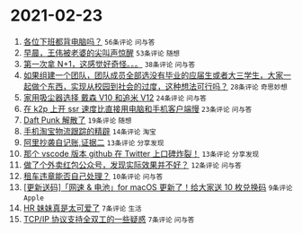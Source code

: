 # 2021-02-23

1. [各位下班都背电脑吗？](https://www.v2ex.com/t/755308) `56条评论` `问与答`
1. [早晨，王伟被老婆的尖叫声惊醒](https://www.v2ex.com/t/755305) `53条评论` `随想`
1. [第一次拿 N+1，这感觉好奇怪。。。](https://www.v2ex.com/t/755313) `38条评论` `问与答`
1. [如果组建一个团队，团队成员全部选没有毕业的应届生或者大三学生，大家一起做个东西，实现从校园到社会的过度，这种想法可行吗？](https://www.v2ex.com/t/755317) `28条评论` `奇思妙想`
1. [家用吸尘器选择 戴森 V10 和追米 V12](https://www.v2ex.com/t/755311) `24条评论` `问与答`
1. [在 k2p 上开 ssr 速度比直接用电脑和手机客户端慢](https://www.v2ex.com/t/755316) `23条评论` `问与答`
1. [Daft Punk 解散了](https://www.v2ex.com/t/755307) `19条评论` `随想`
1. [手机淘宝物流跟踪的精辟](https://www.v2ex.com/t/755302) `14条评论` `淘宝`
1. [阿里抄袭自记账,证据二](https://www.v2ex.com/t/755348) `13条评论` `分享发现`
1. [那个 vscode 版本 github 在 Twitter 上口碑炸裂！](https://www.v2ex.com/t/755301) `13条评论` `分享发现`
1. [做了个外卖红包公众号，发现实际效果并不好？](https://www.v2ex.com/t/755321) `12条评论` `问与答`
1. [租车违章能否自己处理？](https://www.v2ex.com/t/755343) `10条评论` `问与答`
1. [[更新送码]「网速 & 电池」for macOS 更新了！给大家送 10 枚兑换码](https://www.v2ex.com/t/755356) `9条评论` `Apple`
1. [HR 妹妹真是太可爱了](https://www.v2ex.com/t/755364) `7条评论` `生活`
1. [TCP/IP 协议支持全双工的一些疑惑](https://www.v2ex.com/t/755345) `7条评论` `问与答`
